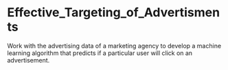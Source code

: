 # Effective_Targeting_of_Advertisments
Work with the advertising data of a marketing agency to develop a machine learning algorithm that predicts if a particular user will click on an advertisement.
